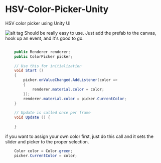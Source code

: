 HSV-Color-Picker-Unity
======================

HSV color picker using  Unity UI

![alt tag](http://forum.unity3d.com/attachments/screen-shot-2014-11-30-at-7-25-50-am-png.119972/?.png)
Should be really easy to use. Just add the prefab to the canvas, hook up an event, and it's good to go.
```csharp

    public Renderer renderer;
	public ColorPicker picker;
     
	// Use this for initialization
	void Start ()
	{
		picker.onValueChanged.AddListener(color =>
		{
			renderer.material.color = color;
		});
		renderer.material.color = picker.CurrentColor;
	}
 
	// Update is called once per frame
	void Update () {
 
	}
  ```

if you want to assign your own color first, just do this call and it sets the slider and picker to the proper selection.

```csharp
    Color color = Color.green;
    picker.CurrentColor = color;
```
